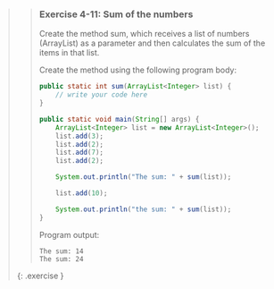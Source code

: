 <!-- WAS 3-21 -->
>> ### Exercise 4-11: Sum of the numbers
>> 
>> Create the method sum, which receives a list of numbers (ArrayList<Integer>) as a parameter and then calculates the sum of the items in that list.
>> 
>> Create the method using the following program body:
>> 
>>```java
>> public static int sum(ArrayList<Integer> list) {
>>     // write your code here
>> }
>> 
>> public static void main(String[] args) {
>>     ArrayList<Integer> list = new ArrayList<Integer>();
>>     list.add(3);
>>     list.add(2);
>>     list.add(7);
>>     list.add(2);
>> 
>>     System.out.println("The sum: " + sum(list));
>> 
>>     list.add(10);
>> 
>>     System.out.println("the sum: " + sum(list));
>> }
>>```
>>
>> Program output:
>> 
>>```output 
>> The sum: 14
>> The sum: 24
>>```
>>
>{: .exercise }